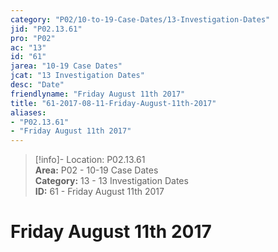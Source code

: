 ```yaml
---  
category: "P02/10-to-19-Case-Dates/13-Investigation-Dates"  
jid: "P02.13.61"  
pro: "P02"  
ac: "13"  
id: "61"  
jarea: "10-19 Case Dates"  
jcat: "13 Investigation Dates"  
desc: "Date"  
friendlyname: "Friday August 11th 2017"  
title: "61-2017-08-11-Friday-August-11th-2017"  
aliases:   
- "P02.13.61"  
- "Friday August 11th 2017"  
---  
```

>[!info]- Location: P02.13.61  
>**Area:** P02 - 10-19 Case Dates  
>**Category:** 13 - 13 Investigation Dates  
>**ID:** 61 - Friday August 11th 2017  
  
# Friday August 11th 2017  
